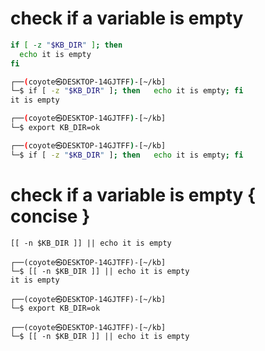 # check if a variable is empty

```bash
if [ -z "$KB_DIR" ]; then
  echo it is empty
fi
```

```bash
┌──(coyote㉿DESKTOP-14GJTFF)-[~/kb]
└─$ if [ -z "$KB_DIR" ]; then   echo it is empty; fi
it is empty

┌──(coyote㉿DESKTOP-14GJTFF)-[~/kb]
└─$ export KB_DIR=ok

┌──(coyote㉿DESKTOP-14GJTFF)-[~/kb]
└─$ if [ -z "$KB_DIR" ]; then   echo it is empty; fi

```

# check if a variable is empty { concise }
```
[[ -n $KB_DIR ]] || echo it is empty
```

```
┌──(coyote㉿DESKTOP-14GJTFF)-[~/kb]
└─$ [[ -n $KB_DIR ]] || echo it is empty
it is empty

┌──(coyote㉿DESKTOP-14GJTFF)-[~/kb]
└─$ export KB_DIR=ok

┌──(coyote㉿DESKTOP-14GJTFF)-[~/kb]
└─$ [[ -n $KB_DIR ]] || echo it is empty
```
